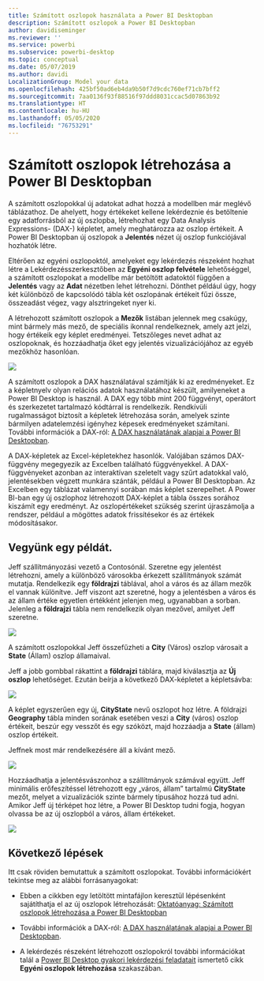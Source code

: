 ```yaml
---
title: Számított oszlopok használata a Power BI Desktopban
description: Számított oszlopok a Power BI Desktopban
author: davidiseminger
ms.reviewer: ''
ms.service: powerbi
ms.subservice: powerbi-desktop
ms.topic: conceptual
ms.date: 05/07/2019
ms.author: davidi
LocalizationGroup: Model your data
ms.openlocfilehash: 425bf50ad6eb4da9b50f7d9cdc760ef71cb7bff2
ms.sourcegitcommit: 7aa0136f93f88516f97ddd8031ccac5d07863b92
ms.translationtype: HT
ms.contentlocale: hu-HU
ms.lasthandoff: 05/05/2020
ms.locfileid: "76753291"
---
```

# <a name="create-calculated-columns-in-power-bi-desktop"></a>Számított oszlopok létrehozása a Power BI Desktopban
A számított oszlopokkal új adatokat adhat hozzá a modellben már meglévő táblázathoz. De ahelyett, hogy értékeket kellene lekérdeznie és betöltenie egy adatforrásból az új oszlopba, létrehozhat egy Data Analysis Expressions- (DAX-) képletet, amely meghatározza az oszlop értékeit. A Power BI Desktopban új oszlopok a **Jelentés** nézet új oszlop funkciójával hozhatók létre.

Eltérően az egyéni oszlopoktól, amelyeket egy lekérdezés részeként hozhat létre a Lekérdezésszerkesztőben az **Egyéni oszlop felvétele** lehetőséggel, a számított oszlopokat a modellbe már betöltött adatoktól függően a **Jelentés** vagy az **Adat** nézetben lehet létrehozni. Dönthet például úgy, hogy két különböző de kapcsolódó tábla két oszlopának értékeit fűzi össze, összeadást végez, vagy alsztringeket nyer ki.

A létrehozott számított oszlopok a **Mezők** listában jelennek meg csakúgy, mint bármely más mező, de speciális ikonnal rendelkeznek, amely azt jelzi, hogy értékeik egy képlet eredményei. Tetszőleges nevet adhat az oszlopoknak, és hozzáadhatja őket egy jelentés vizualizációjához az egyéb mezőkhöz hasonlóan.

![](media/desktop-calculated-columns/calccolinpbid_fields.png)

A számított oszlopok a DAX használatával számítják ki az eredményeket. Ez a képletnyelv olyan relációs adatok használatához készült, amilyeneket a Power BI Desktop is használ. A DAX egy több mint 200 függvényt, operátort és szerkezetet tartalmazó kódtárral is rendelkezik. Rendkívüli rugalmasságot biztosít a képletek létrehozása során, amelyek szinte bármilyen adatelemzési igényhez képesek eredményeket számítani. További információk a DAX-ról: [A DAX használatának alapjai a Power BI Desktopban](desktop-quickstart-learn-dax-basics.md).

A DAX-képletek az Excel-képletekhez hasonlók. Valójában számos DAX-függvény megegyezik az Excelben található függvényekkel. A DAX-függvényeket azonban az interaktívan szeletelt vagy szűrt adatokkal való, jelentésekben végzett munkára szánták, például a Power BI Desktopban. Az Excelben egy táblázat valamennyi sorában más képlet szerepelhet. A Power BI-ban egy új oszlophoz létrehozott DAX-képlet a tábla összes sorához kiszámít egy eredményt. Az oszlopértékeket szükség szerint újraszámolja a rendszer, például a mögöttes adatok frissítésekor és az értékek módosításakor.

## <a name="lets-look-at-an-example"></a>Vegyünk egy példát.
Jeff szállítmányozási vezető a Contosónál. Szeretne egy jelentést létrehozni, amely a különböző városokba érkezett szállítmányok számát mutatja. Rendelkezik egy **földrajzi** táblával, ahol a város és az állam mezők el vannak különítve. Jeff viszont azt szeretné, hogy a jelentésben a város és az állam értéke egyetlen értékként jelenjen meg, ugyanabban a sorban. Jelenleg a **földrajzi** tábla nem rendelkezik olyan mezővel, amilyet Jeff szeretne.

![](media/desktop-calculated-columns/calccolinpbid_cityandstatefields.png)

A számított oszlopokkal Jeff összefűzheti a **City** (Város) oszlop városait a **State** (Állam) oszlop államaival.

Jeff a jobb gombbal rákattint a **földrajzi** táblára, majd kiválasztja az **Új oszlop** lehetőséget. Ezután beírja a következő DAX-képletet a képletsávba:

![](media/desktop-calculated-columns/calccolinpbid_formula.png)

A képlet egyszerűen egy új, **CityState** nevű oszlopot hoz létre. A földrajzi **Geography** tábla minden sorának esetében veszi a **City** (város) oszlop értékeit, beszúr egy vesszőt és egy szóközt, majd hozzáadja a **State** (állam) oszlop értékeit.

Jeffnek most már rendelkezésére áll a kívánt mező.

![](media/desktop-calculated-columns/calccolinpbid_citystatefield.png)

Hozzáadhatja a jelentésvászonhoz a szállítmányok számával együtt. Jeff minimális erőfeszítéssel létrehozott egy „város, állam” tartalmú **CityState** mezőt, melyet a vizualizációk szinte bármely típusához hozzá tud adni. Amikor Jeff új térképet hoz létre, a Power BI Desktop tudni fogja, hogyan olvassa be az új oszlopból a város, állam értékeket.

![](media/desktop-calculated-columns/calccolinpbid_citystatemap.png)

## <a name="next-steps"></a>Következő lépések
Itt csak röviden bemutattuk a számított oszlopokat. További információkért tekintse meg az alábbi forrásanyagokat:

* Ebben a cikkben egy letöltött mintafájlon keresztül lépésenként sajátíthatja el az új oszlopok létrehozását: [Oktatóanyag: Számított oszlopok létrehozása a Power BI Desktopban](desktop-tutorial-create-calculated-columns.md)

* További információk a DAX-ról: [A DAX használatának alapjai a Power BI Desktopban](desktop-quickstart-learn-dax-basics.md).

* A lekérdezés részeként létrehozott oszlopokról további információkat talál a [Power BI Desktop gyakori lekérdezési feladatait](desktop-common-query-tasks.md) ismertető cikk **Egyéni oszlopok létrehozása** szakaszában.  

